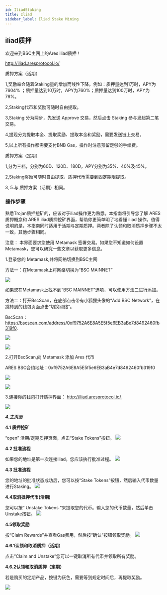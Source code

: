 ```yaml
---
id: IliadStaking
title: Iliad
sidebar_label: Iliad Stake Mining
---
```


## iliad质押

欢迎来到BSC主网上的Ares iliad质押！

http://iliad.aresprotocol.io/


质押方案（活期）

1,奖励率会随着Staking量的增加而线性下降。例如：质押量达到1万时，APY为7604% ；质押量达到10万时，APY为760%；质押量达到100万时，APY为76%。

2,Staking代币和奖励可随时自由提取。

3,Staking 分为两步，先发送 Approve 交易，然后点击 Staking 参与发起第二笔交易。

4,提现分为提取本金、提取奖励、提取本金和奖励，需要发送链上交易。

5,以上所有操作都需要支付BNB Gas，操作时注意预留足够的手续费。


质押方案（定期）

1,分为三档，分别为60D、120D、180D，APY分别为35%、40%及45%。

2,Staking奖励可随时自由提取，质押代币需要到固定期限提取。

3, 5.与 质押方案（活期）相同。


### 操作步骤

熟悉Trojan质押挖矿的，应该对于iliad操作更为熟悉。本指南将引导您了解 ARES 质押概念和 ARES iliad质押挖矿界面，帮助你更简单明了地看懂 iliad 操作。值得说明的是，本指南同时适用于活期与定期质押。两者除了认领和取消质押步骤不太一致，其他步骤相同。

注意： 本界面要求您使用 Metamask 签署交易。如果您不知道如何设置 Metamask，您可以研究一些文章以获取更多信息。

1.登录您的 Metamask,并将网络切换到BSC主网

方法一：在Metamask上将网络切换为“BSC MAINNET”

![](assets/build/200.png)

如果您在Metamask上找不到“BSC MAINNET”选项，可以使用方法二进行添加。

方法二：打开BscScan，在底部点击带有小狐狸头像的“Add BSC Network”，在跳转到的钱包页面点击“切换网络”。

BscScan：https://bscscan.com/address/0xf9752A6E8A5E5f5e6EB3aBe7d8492460fb319f0.

![](assets/build/201.png)

![](assets/build/202.png)

2.打开BscScan,向 Metamask 添加 Ares 代币

ARES BSC合约地址：0xf9752A6E8A5E5f5e6EB3aB4e7d8492460fb319f0

![](assets/build/203.png)

![](assets/build/204.png)

3.连接你的钱包打开质押界面：
http://iliad.aresprotocol.io/ 

![](assets/build/205.png)


***4.主页面***

**4.1 质押挖矿**

“open” 活期/定期质押页面，点击“Stake Tokens”按钮。
![](assets/build/206.png)

**4.2 批准流程**

如果您的地址是第一次连接iliad。您应该执行批准过程。
![](assets/build/17.png)

**4.3 批准流程**

您的地址的批准状态成功后，您可以按“Stake Tokens”按钮，然后输入代币数量进行Staking。
![](assets/build/18.png)

**4.4取消抵押代币(活期)**

您可以按“ Unstake Tokens ”来提取您的代币。输入您的代币数量，然后单击Unstake按钮。
![](assets/build/19.png)

**4.5领取奖励**

按“Claim Rewards”并查看Gas费用，然后按“确认”按钮领取奖励。
![](assets/build/20.png)

**4.6.1认领和取消质押（活期）**

点击“Claim and Unstake”您可以一键取消所有代币并领取所有奖励。

**4.6.2认领和取消质押（定期）**

若是购买的定期产品，按键为灰色，需要等到规定时间后，再提取奖励。

![](assets/build/21.png)

